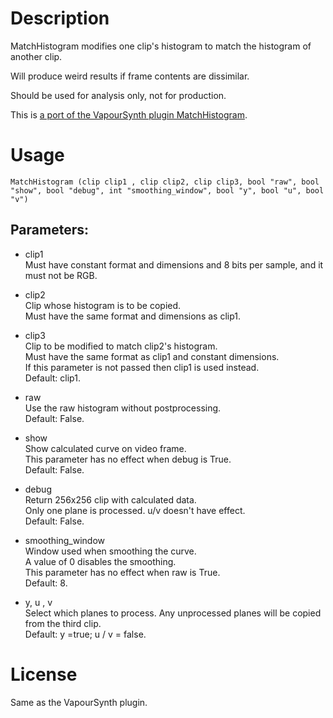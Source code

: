 # Description

MatchHistogram modifies one clip's histogram to match the histogram of another clip.

Will produce weird results if frame contents are dissimilar.

Should be used for analysis only, not for production.

This is [a port of the VapourSynth plugin MatchHistogram](https://github.com/dubhater/vapoursynth-matchhistogram).

# Usage

```
MatchHistogram (clip clip1 , clip clip2, clip clip3, bool "raw", bool "show", bool "debug", int "smoothing_window", bool "y", bool "u", bool "v")
```

## Parameters:

- clip1\
    Must have constant format and dimensions and 8 bits per sample, and it must not be RGB.

- clip2\
    Clip whose histogram is to be copied.\
    Must have the same format and dimensions as clip1.

- clip3\
    Clip to be modified to match clip2's histogram.\
    Must have the same format as clip1 and constant dimensions.\
    If this parameter is not passed then clip1 is used instead.\
    Default: clip1.

- raw\
    Use the raw histogram without postprocessing.\
    Default: False.

- show\
    Show calculated curve on video frame.\
    This parameter has no effect when debug is True.\
    Default: False.

- debug\
    Return 256x256 clip with calculated data.\
    Only one plane is processed. u/v doesn't have effect.\
    Default: False.
    
- smoothing_window\
    Window used when smoothing the curve.\
    A value of 0 disables the smoothing.\
    This parameter has no effect when raw is True.\
    Default: 8.

- y, u , v\
    Select which planes to process. Any unprocessed planes will be copied from the third clip.\
    Default: y =true; u / v = false.

# License

Same as the VapourSynth plugin.

